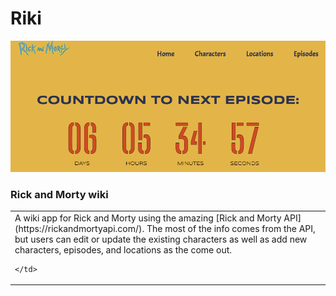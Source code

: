 # Riki
![Riki](https://github.com/chrimack/RickAndMorty/blob/media/pics/screenshots/countdown.png?raw=true)
### Rick and Morty wiki

<table>
  <tr>
    <td>
  A wiki app for Rick and Morty using the amazing [Rick and Morty API](https://rickandmortyapi.com/). The most of the info comes from the API, but users can edit or update the existing characters as well as add new characters, episodes, and locations as the come out.

    </td>
  <tr>
</table>
